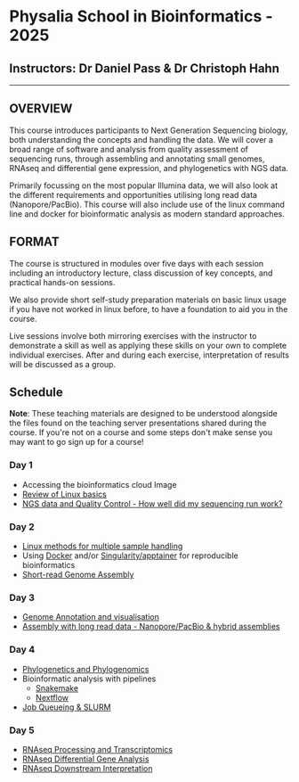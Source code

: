# Physalia School in Bioinformatics - 2025
## Instructors: Dr Daniel Pass & Dr Christoph Hahn

---

## OVERVIEW
This course introduces participants to Next Generation Sequencing biology, both understanding the concepts and handling the data. We will cover a broad range of software and analysis from quality assessment of sequencing runs, through assembling and annotating small genomes, RNAseq and differential gene expression, and phylogenetics with NGS data. 

Primarily focussing on the most popular Illumina data, we will also look at the different requirements and opportunities utilising long read data (Nanopore/PacBio). This course will also include use of the linux command line and docker for bioinformatic analysis as modern standard approaches.
 
## FORMAT
The course is structured in modules over five days with each session including an introductory lecture, class discussion of key concepts, and practical hands-on sessions.

We also provide short self-study preparation materials on basic linux usage if you have not worked in linux before, to have a foundation to aid you in the course.

Live sessions involve both mirroring exercises with the instructor to demonstrate a skill as well as applying these skills on your own to complete individual exercises. After and during each exercise, interpretation of results will be discussed as a group.

## Schedule
 
**Note**: These teaching materials are designed to be understood alongside the files found on the teaching server presentations shared during the course. If you're not on a course and some steps don't make sense you may want to go sign up for a course!

### Day 1
- Accessing the bioinformatics cloud Image 
- [Review of Linux basics](Introduction_to_Linux.md)
- [NGS data and Quality Control - How well did my sequencing run work?](NGS_QualityControl.md)

### Day 2
- [Linux methods for multiple sample handling](Looping_in_linux.md)
- Using [Docker](https://github.com/chrishah/docker-intro) and/or [Singularity/apptainer](Using_Containers.md) for reproducible bioinformatics
- [Short-read Genome Assembly](https://github.com/chrishah/short-read-processing-and-assembly)

### Day 3
- [Genome Annotation and visualisation](https://github.com/chrishah/post-assembly-intro)
- [Assembly with long read data - Nanopore/PacBio & hybrid assemblies](LongReadAssembly.md)

### Day 4
- [Phylogenetics and Phylogenomics](https://github.com/chrishah/phylogenomics_intro_vertebrata)
- Bioinformatic analysis with pipelines
  - [Snakemake](https://github.com/chrishah/phylogenomics_intro_vertebrata)
  - [Nextflow](A_breif_view_on_nextflow.md)
- [Job Queueing & SLURM](Queueing_with_SLURM.md)

### Day 5
- [RNAseq Processing and Transcriptomics](RNAseq_Processing.md)
- [RNAseq Differential Gene Analysis](RNAseq_DifferentialGeneAnalysis.md)
- [RNAseq Downstream Interpretation](RNAseq_downstream_interpretation.md)
